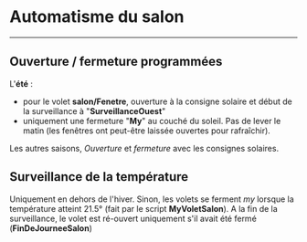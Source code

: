# Automatisme du salon
---

## Ouverture / fermeture programmées

L'**été** :
  - pour le volet **salon/Fenetre**, ouverture à la consigne solaire et début de la surveillance à "**SurveillanceOuest**"
  - uniquement une fermeture "**My**" au couché du soleil. Pas de lever le matin (les fenêtres ont peut-être laissée ouvertes pour rafraîchir).

Les autres saisons, *Ouverture* et *fermeture* avec les consignes solaires.

## Surveillance de la température

Uniquement en dehors de l'hiver.
Sinon, les volets se ferment *my* lorsque la température atteint 21.5° (fait par le script **MyVoletSalon**).
A la fin de la surveillance, le volet est ré-ouvert uniquement s'il avait été fermé (**FinDeJourneeSalon**)

